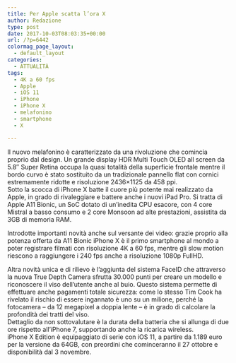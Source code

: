 ```yaml
---
title: Per Apple scatta l’ora X
author: Redazione
type: post
date: 2017-10-03T08:03:35+00:00
url: /?p=6442
colormag_page_layout:
  - default_layout
categories:
  - ATTUALITÀ
tags:
  - 4K a 60 fps
  - Apple
  - iOS 11
  - iPhone
  - iPhone X
  - melafonino
  - smartphone
  - X

---
```

Il nuovo melafonino è caratterizzato da una rivoluzione che comincia proprio dal design. Un grande display HDR Multi Touch OLED all screen da 5.8&#8243; Super Retina occupa la quasi totalità della superficie frontale mentre il bordo curvo è stato sostituito da un tradizionale pannello flat con cornici estremamente ridotte e risoluzione 2436&#215;1125 da 458 ppi.  
Sotto la scocca di iPhone X batte il cuore più potente mai realizzato da Apple, in grado di rivaleggiare e battere anche i nuovi iPad Pro. Si tratta di Apple A11 Bionic, un SoC dotato di un&#8217;inedita CPU esacore, con 4 core Mistral a basso consumo e 2 core Monsoon ad alte prestazioni, assistita da 3GB di memoria RAM.

Introdotte importanti novità anche sul versante dei video: grazie proprio alla potenza offerta da A11 Bionic iPhone X è il primo smartphone al mondo a poter registrare filmati con risoluzione 4K a 60 fps, mentre gli slow motion riescono a raggiungere i 240 fps anche a risoluzione 1080p FullHD.

Altra novità unica e di rilievo è l’aggiunta del sistema FaceID che attraverso la nuova True Depth Camera sfrutta 30.000 punti per creare un modello e riconoscere il viso dell&#8217;utente anche al buio. Questo sistema permette di effettuare anche pagamenti totale sicurezza: come lo stesso Tim Cook ha rivelato il rischio di essere ingannato è uno su un milione, perché la fotocamera &#8211; da 12 megapixel a doppia lente &#8211; è in grado di calcolare la profondità dei tratti del viso.  
Dettaglio da non sottovalutare è la durata della batteria che si allunga di due ore rispetto all&#8217;iPhone 7, supportando anche la ricarica wireless.  
iPhone X Edition è equipaggiato di serie con iOS 11, a partire da 1.189 euro per la versione da 64GB, con preordini che cominceranno il 27 ottobre e disponibilità dal 3 novembre.